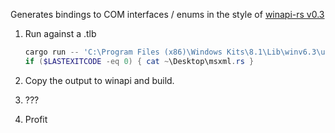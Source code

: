 Generates bindings to COM interfaces / enums in the style of [winapi-rs v0.3](https://docs.rs/winapi/0.3.x/x86_64-pc-windows-msvc/winapi/)

1. Run against a .tlb

	```powershell
	cargo run -- 'C:\Program Files (x86)\Windows Kits\8.1\Lib\winv6.3\um\x64\MsXml.Tlb' > ~\Desktop\msxml.rs
	if ($LASTEXITCODE -eq 0) { cat ~\Desktop\msxml.rs }
	```

1. Copy the output to winapi and build.

1. ???

1. Profit
